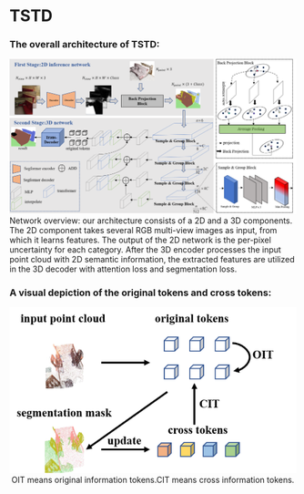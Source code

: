 # TSTD

### The overall architecture of TSTD:
![image](https://github.com/Whu-gaozhao/TSTD/blob/main/resources/architecture_7.0.png)
Network overview: our architecture consists of a 2D and a 3D components. The 2D component takes several RGB multi-view images as input, from
which it learns features. The output of the 2D network is the per-pixel uncertainty for each category. After the 3D encoder processes the input point cloud
with 2D semantic information, the extracted features are utilized in the 3D decoder with attention loss and segmentation loss.

### A visual depiction of the original tokens and cross tokens:
<div align=center>
<img src="https://github.com/Whu-gaozhao/TSTD/blob/main/resources/tokens_3.0.png" 
</div>
OIT means original information tokens.CIT means cross information tokens.



